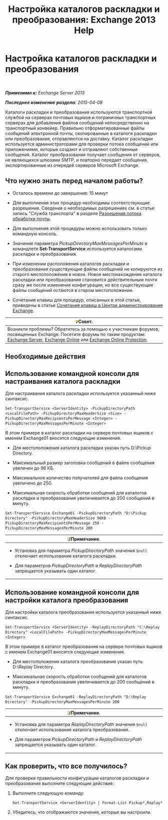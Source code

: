 ﻿---
title: 'Настройка каталогов раскладки и преобразования: Exchange 2013 Help'
TOCTitle: Настройка каталогов раскладки и преобразования
ms:assetid: c9ca7358-9a08-4f57-89d0-910e4438df8a
ms:mtpsurl: https://technet.microsoft.com/ru-ru/library/Bb124549(v=EXCHG.150)
ms:contentKeyID: 50489208
ms.date: 04/30/2018
mtps_version: v=EXCHG.150
ms.translationtype: HT
---

# Настройка каталогов раскладки и преобразования

 

_**Применимо к:** Exchange Server 2013_

_**Последнее изменение раздела:** 2015-04-08_

Каталоги раскладки и преобразования используются транспортной службой на серверах почтовых ящиков и пограничных транспортных серверах для добавления файлов сообщений непосредственно на транспортный конвейер. Правильно отформатированные файлы сообщений электронной почты, скопированные в каталоги раскладки или преобразования, отправляются на доставку. Каталог раскладки используется администраторами для проверки потока сообщений или приложениями, которые создают и отправляют собственные сообщения. Каталог преобразования получает сообщения от серверов, не являющихся шлюзами SMTP, и повторно передает сообщения, экспортированные из очередей серверов Microsoft Exchange.

## Что нужно знать перед началом работы?

  - Осталось времени до завершения: 15 минут

  - Для выполнения этих процедур необходимы соответствующие разрешения. Сведения о необходимых разрешениях см. в статье запись "Служба транспорта" в разделе [Разрешения потока обработки почты](mail-flow-permissions-exchange-2013-help.md).

  - Для выполнения этой процедуры можно использовать только командную консоль.

  - Значение параметра *PickupDirectoryMaxMessagesPerMinute* в командлете **Set-TransportService** используется каталогами раскладки и преобразования.

  - При изменении расположения каталогов раскладки и преобразования существующие файлы сообщений не копируются из старого местоположения в новое. Новое местонахождение каталога раскладки или преобразования становится действительным почти сразу же после изменения конфигурации, но все существующие файлы сообщений остаются в старом местоположении.

  - Сочетания клавиш для процедур, описанных в этой статье, приведены в статье [Сочетания клавиш в Центре администрирования Exchange](keyboard-shortcuts-in-the-exchange-admin-center-exchange-online-protection-help.md).

<table>
<thead>
<tr class="header">
<th><img src="images/Bb124558.tip(EXCHG.150).gif" title="Совет" alt="Совет" />Совет.</th>
</tr>
</thead>
<tbody>
<tr class="odd">
<td>Возникли проблемы? Обратитесь за помощью к участникам форумов, посвященных Exchange. Посетите форумы по таким продуктам: <a href="https://go.microsoft.com/fwlink/p/?linkid=60612">Exchange Server</a>, <a href="https://go.microsoft.com/fwlink/p/?linkid=267542">Exchange Online</a> или <a href="https://go.microsoft.com/fwlink/p/?linkid=285351">Exchange Online Protection</a>.</td>
</tr>
</tbody>
</table>


## Необходимые действия

## Использование командной консоли для настраивания каталога раскладки

Для настраивания каталога раскладки используется указанный ниже синтаксис.

    Set-TransportService <ServerIdentity> -PickupDirectoryPath <LocalFilePath> -PickupDirectoryMaxHeaderSize <Size> -PickupDirectoryMaxRecipientsPerMessage <Integer> -PickupDirectoryMaxMessagesPerMinute <Integer>

В этом примере в каталог раскладки на сервере почтовых ящиков с именем Exchange01 вносятся следующие изменения.

  - Для местоположения каталога раскладки указан путь D:\\Pickup Directory.

  - Максимальный размер заголовка сообщений в файле сообщения увеличен до 96 КБ.

  - Максимальное количество получателей для файла сообщения увеличено до 250.

  - Максимальная скорость обработки сообщений для каталогов раскладки и преобразования увеличивается до 200 сообщений в минуту.

<!-- end list -->

    Set-TransportService Exchange01 -PickupDirectoryPath "D:\Pickup Directory" -PickupDirectoryMaxHeaderSize 96KB -PickupDirectoryMaxRecipientsPerMessage 250 -PickupDirectoryMaxMessagesPerMinute 200

<table>
<colgroup>
<col style="width: 100%" />
</colgroup>
<thead>
<tr class="header">
<th><img src="images/JJ126620.note(EXCHG.150).gif" title="Примечание" alt="Примечание" />Примечание.</th>
</tr>
</thead>
<tbody>
<tr class="odd">
<td><ul>
<li><p>Установка для параметра <em>PickupDirectoryPath</em> значения <code>$null</code> отключает использование каталога раскладки.</p></li>
<li><p>Для параметров <em>PickupDirectoryPath</em> и <em>ReplayDirectoryPath</em> запрещается указывать один каталог.</p></li>
</ul></td>
</tr>
</tbody>
</table>


## Использование командной консоли для настройки каталога преобразования

Для настройки каталога преобразования используется указанный ниже синтаксис.

    Set-TransportService <ServerIdentity> -ReplayDirectoryPath "C:\Replay Directory" <LocalFilePath> -PickupDirectoryMaxMessagesPerMinute <Integer>

В этом примере в каталог преобразования на сервере почтовых ящиков с именем Exchange01 вносятся следующие изменения.

  - Для местоположения каталога преобразования указан путь D:\\Replay Directory.

  - Максимальная скорость обработки сообщений для каталогов раскладки и преобразования увеличивается до 200 сообщений в минуту.

<!-- end list -->

    Set-TransportService Exchange01 -ReplayDirectoryPath "D:\Replay Directory" -PickupDirectoryMaxMessagesPerMinute 200

<table>
<colgroup>
<col style="width: 100%" />
</colgroup>
<thead>
<tr class="header">
<th><img src="images/JJ126620.note(EXCHG.150).gif" title="Примечание" alt="Примечание" />Примечание.</th>
</tr>
</thead>
<tbody>
<tr class="odd">
<td><ul>
<li><p>Установка для параметра <em>ReplayDirectoryPath</em> значения <code>$null</code> отключает использование каталога преобразования.</p></li>
<li><p>Для параметров <em>PickupDirectoryPath</em> и <em>ReplayDirectoryPath</em> запрещается указывать один каталог.</p></li>
</ul></td>
</tr>
</tbody>
</table>


## Как проверить, что все получилось?

Для проверки правильности конфигурации каталогов раскладки и преобразования выполните следующие действия:

1.  Выполните следующую команду:
    
        Get-TransportService <ServerIdentity> | Format-List Pickup*,Replay*

2.  Убедитесь, что отображаются значения, которые вы настроили.

